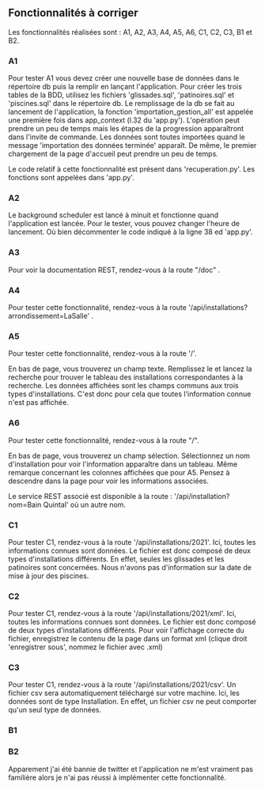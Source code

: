 ## Fonctionnalités à corriger

Les fonctionnalités réalisées sont :
A1, A2, A3, A4, A5, A6, C1, C2, C3, B1 et B2.

### A1

Pour tester A1 vous devez créer une nouvelle base de données dans le répertoire db puis la remplir en lançant l'application.
Pour créer les trois tables de la BDD, utilisez les fichiers 'glissades.sql', 'patinoires.sql' et 'piscines.sql' dans le répertoire db.
Le remplissage de la db se fait au lancement de l'application,  la fonction 'importation_gestion_all' est appelée une première fois dans app_context (l.32 du 'app.py').
L'opération peut prendre un peu de temps mais les étapes de la progression apparaîtront dans l'invite de commande.
Les données sont toutes importées quand le message 'importation des données terminée' apparaît.
De même, le premier chargement de la page d'accueil peut prendre un peu de temps.


Le code relatif à cette fonctionnalité est présent dans 'recuperation.py'. 
Les fonctions sont appelées dans 'app.py'.

### A2

Le background scheduler est lancé à minuit et fonctionne quand l'application est lancée. 
Pour le tester, vous pouvez changer l'heure de lancement. 
Où bien décommenter le code indiqué à la ligne 38 ed 'app.py'.

### A3

Pour voir la documentation REST, rendez-vous à la route "/doc" .

### A4

Pour tester cette fonctionnalité, rendez-vous à la route '/api/installations?arrondissement=LaSalle' .

### A5

Pour tester cette fonctionnalité, rendez-vous à la route '/'.

En bas de page, vous trouverez un champ texte. Remplissez le et lancez la recherche pour trouver le tableau des installations correspondantes à la recherche.
Les données affichées sont les champs communs aux trois types d'installations. C'est donc pour cela que toutes l'information connue n'est pas affichée.

### A6

Pour tester cette fonctionnalité, rendez-vous à la route "/".

En bas de page, vous trouverez un champ sélection. Sélectionnez un nom d'installation pour voir l'information apparaître dans un tableau. Même remarque concernant les colonnes affichées que pour A5.
Pensez à descendre dans la page pour voir les informations associées.

Le service REST associé est disponible à la route : '/api/installation?nom=Bain Quintal' où un autre nom.

### C1

Pour tester C1, rendez-vous à la route '/api/installations/2021'.
Ici, toutes les informations connues sont données.
Le fichier est donc composé de deux types d'installations différents.
En effet, seules les glissades et les patinoires sont concernées.
Nous n'avons pas d'information sur la date de mise à jour des piscines.

### C2

Pour tester C1, rendez-vous à la route '/api/installations/2021/xml'.
Ici, toutes les informations connues sont données.
Le fichier est donc composé de deux types d'installations différents.
Pour voir l'affichage correcte du fichier, enregistrez le contenu de la page dans un format xml (clique droit 'enregistrer sous', nommez le fichier avec .xml)

### C3

Pour tester C1, rendez-vous à la route '/api/installations/2021/csv'.
Un fichier csv sera automatiquement téléchargé sur votre machine.
Ici, les données sont de type Installation.
En effet, un fichier csv ne peut comporter qu'un seul type de données.

### B1

### B2

Apparement j'ai été bannie de twitter et l'application ne m'est vraiment pas familière alors je n'ai pas réussi à implémenter cette fonctionnalité.
